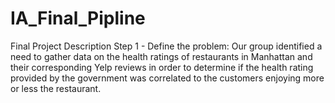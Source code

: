 # IA_Final_Pipline
Final Project
Description
Step 1 - Define the problem:
Our group identified a need to gather data on the health ratings of restaurants in Manhattan and their corresponding Yelp reviews in order to determine if the health rating provided by the government was correlated to the customers enjoying more or less the restaurant.
